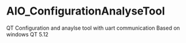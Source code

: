 # AIO_ConfigurationAnalyseTool
QT Configuration and anaylse tool with uart communication
Based on windows QT 5.12

